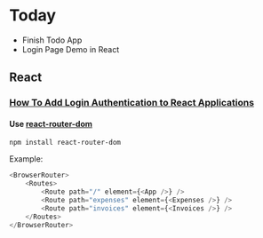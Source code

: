 # Today

- Finish Todo App
- Login Page Demo in React

## React

### [How To Add Login Authentication to React Applications](https://www.digitalocean.com/community/tutorials/how-to-add-login-authentication-to-react-applications)

#### Use [react-router-dom](https://github.com/remix-run/react-router/blob/main/docs/getting-started/tutorial.md)

``` shell
npm install react-router-dom
```

Example:

``` javascript
<BrowserRouter>
    <Routes>
        <Route path="/" element={<App />} />
        <Route path="expenses" element={<Expenses />} />
        <Route path="invoices" element={<Invoices />} />
    </Routes>
</BrowserRouter>
```